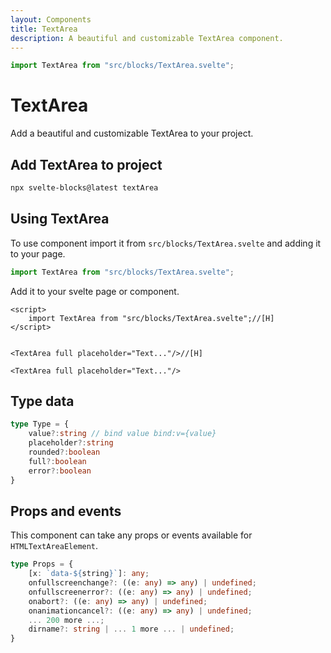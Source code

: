 ```yaml
---
layout: Components
title: TextArea
description: A beautiful and customizable TextArea component.
---
```

```js [CODE]
import TextArea from "src/blocks/TextArea.svelte";
```
# TextArea
Add a beautiful and customizable TextArea to your project.

## Add TextArea to project
```bash
npx svelte-blocks@latest textArea
```

## Using TextArea
To use component import it from `src/blocks/TextArea.svelte` and adding it to your page.
```js
import TextArea from "src/blocks/TextArea.svelte";
```

Add it to your svelte page or component.
```svelte
<script>
    import TextArea from "src/blocks/TextArea.svelte";//[H]
</script>


<TextArea full placeholder="Text..."/>//[H]
```

```svelte [add]
<TextArea full placeholder="Text..."/>
```

## Type data
```ts
type Type = {
    value?:string // bind value bind:v={value}
    placeholder?:string
    rounded?:boolean
    full?:boolean
    error?:boolean
}
```

## Props and events
This component can take any props or events available for `HTMLTextAreaElement`.
```ts
type Props = {
    [x: `data-${string}`]: any;
    onfullscreenchange?: ((e: any) => any) | undefined;
    onfullscreenerror?: ((e: any) => any) | undefined;
    onabort?: ((e: any) => any) | undefined;
    onanimationcancel?: ((e: any) => any) | undefined;
    ... 200 more ...;
    dirname?: string | ... 1 more ... | undefined;
}
```